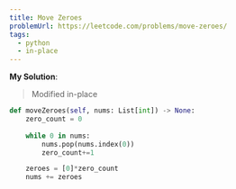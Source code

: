 ```yaml
---
title: Move Zeroes
problemUrl: https://leetcode.com/problems/move-zeroes/
tags:
  - python
  - in-place
---
```


**My Solution**:

> Modified in-place

```py
def moveZeroes(self, nums: List[int]) -> None:
    zero_count = 0
    
    while 0 in nums:
        nums.pop(nums.index(0))
        zero_count+=1

    zeroes = [0]*zero_count
    nums += zeroes
```
